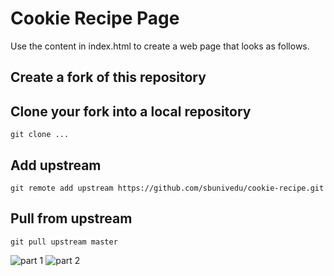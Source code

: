 # Cookie Recipe Page
Use the content in index.html to create a web page that looks as follows.
## Create a fork of this repository
## Clone your fork into a local repository
```
git clone ...
```
## Add upstream
```
git remote add upstream https://github.com/sbunivedu/cookie-recipe.git
```
## Pull from upstream
```
git pull upstream master
```
![part 1](cookie_recipe_pt1.png)
![part 2](cookie_recipe_pt2.png)
